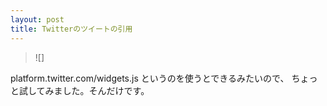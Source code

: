 ```yaml
---
layout: post
title: Twitterのツイートの引用
---
```


<blockquote class="twitter-tweet"><p>![]</p><a href="https://twitter.com/ohac/status/288930204699742209" target="_blank"></a></blockquote>
<script async src="//platform.twitter.com/widgets.js" charset="utf-8"></script>

platform.twitter.com/widgets.js というのを使うとできるみたいので、
ちょっと試してみました。そんだけです。
